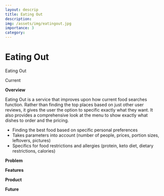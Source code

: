 ```yaml
---
layout: descrip
title: Eating Out
description:
img: /assets/img/eatingout.jpg
importance: 3
category:
---
```


# Eating Out

<div class="row">
    <div class="col-sm mt-3 mt-md-0">
        <img class="center" src="{{ '/assets/img/eatingout.jpg' | relative_url }}" alt="" title="eating out"/>
    </div>
</div>
<div class="caption">
    Eating Out
</div>

Current

**Overview**

Eating Out is a service that improves upon how current food searches function. Rather than finding the top places based on just other user reviews, it gives the user the option to specific exactly what they want. It also provides a comprehensive look at the menu to show exactly what dishes to order and the pricing.

- Finding the best food based on specific personal preferences
- Takes parameters into account (number of people, prices, portion sizes, leftovers, pictures)
- Specifics for food restrictions and allergies (protein, keto diet, dietary restrictions, calories)

**Problem**

**Features**

**Product**

**Future**